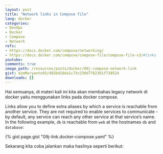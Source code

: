 ```yaml
---
layout: post
title: "Network links in Compose file"
lang: docker
categories:
- DevOps
- Docker
- Compose
- Network
refs: 
- https://docs.docker.com/compose/networking/
- https://docs.docker.com/compose/compose-file/compose-file-v3/#links
youtube: 
comments: true
image_path: /resources/posts/docker/09j-compose-network-link
gist: dimMaryanto93/d92bd18da1c73c230d7762361f738524
downloads: []
---
```


Hai semuanya, di materi kali ini kita akan membahas legacy network di docker yaitu menggunakan links pada docker compose.

Links allow you to define extra aliases by which a service is reachable from another service. They are not required to enable services to communicate - by default, any service can reach any other service at that service’s name. In the following example, `db` is reachable from `web` at the hostnames `db` and `database`:

{% gist page.gist "09j-link.docker-compose.yaml" %}

Sekarang kita coba jalankan maka hasilnya seperti berikut:

```powershell

```